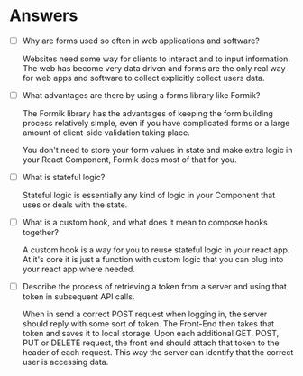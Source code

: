# Answers

- [ ]  Why are forms used so often in web applications and software?

    Websites need some way for clients to interact and to input information. The web has become very data driven and forms are the only real way for web apps and software to collect explicitly collect users data. 

- [ ]  What advantages are there by using a forms library like Formik?

    The Formik library has the advantages of keeping the form building process relatively simple, even if you have complicated forms or a large amount of client-side validation taking place. 

    You don't need to store your form values in state and make extra logic in your React Component, Formik does most of that for you. 

- [ ]  What is stateful logic?

    Stateful logic is essentially any kind of logic in your Component that uses or deals with the state. 

- [ ]  What is a custom hook, and what does it mean to compose hooks together?

    A custom hook is a way for you to reuse stateful logic in your react app. At it's core it is just a function with custom logic that you can plug into your react app where needed. 

- [ ]  Describe the process of retrieving a token from a server and using that token in subsequent API calls.

    When in send a correct POST request when logging in, the server should reply with some sort of token. The Front-End then takes that token and saves it to local storage. Upon each additional GET, POST, PUT or DELETE request, the front end should attach that token to the header of each request. This way the server can identify that the correct user is accessing data.
